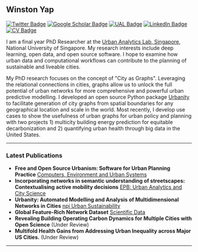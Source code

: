 ## Winston Yap

[![Twitter Badge](https://img.shields.io/twitter/follow/winstonyym?style=social)](https://twitter.com/winstonyym)
[![Google Scholar Badge](https://img.shields.io/badge/Google-Scholar-lightgrey)](https://scholar.google.com/citations?hl=en&user=p14e60QAAAAJ)
[![UAL Badge](https://img.shields.io/badge/UAL-PhD%20Researcher-black)](https://ual.sg/authors/winston/)
[![LinkedIn Badge](https://img.shields.io/badge/My-LinkedIn-blue)](https://www.linkedin.com/in/winston-yap-000/)
[![CV Badge](https://img.shields.io/badge/My-CV-critical)](https://winstonyym.github.io/images/Winston_CV.pdf)


I am a final year PhD Researcher at the [Urban Analytics Lab, Singapore](https://ual.sg/), National University of Singapore. My research interests include deep learning, open data, and open source software. I hope to examine how urban data and computational workflows can contribute to the planning of sustainable and liveable cities. 

My PhD research focuses on the concept of "City as Graphs". Leveraging the relational connections in cities, graphs allow us to unlock the full potential of urban networks for more comprehensive and powerful urban predictive modelling. I developed an open source Python package [Urbanity](https://github.com/winstonyym/urbanity) to facilitate generation of city graphs from spatial boundaries for any geographical location and scale in the world. Most recently, I develop use cases to show the usefulness of urban graphs for urban policy and planning with two projects 1) multicity building energy prediction for equitable decarbonization and 2) quantifying urban health through big data in the United States.

---

### Latest Publications

- **Free and Open Source Urbanism: Software for Urban Planning Practice** [Computers, Environment and Urban Systems](https://doi.org/10.1016/j.compenvurbsys.2022.101825)
- **Incorporating networks in semantic understanding of streetscapes: Contextualising active mobility decisions** [EPB: Urban Analytics and City Science](https://doi.org/10.1177/23998083221138832)
- **Urbanity: Automated Modelling and Analysis of Multidimensional Networks in Cities** [npj Urban Sustainability](https://doi.org/10.1038/s42949-023-00125-w)
- **Global Feature-Rich Network Dataset** [Scientific Data](https://doi.org/10.1038/s41597-023-02578-1)
- **Revealing Building Operating Carbon Dynamics for Multiple Cities
with Open Science** (Under Review)
- **Multifold Health Gains from Addressing Urban Inequality across Major US Cities.** (Under Review)
---
